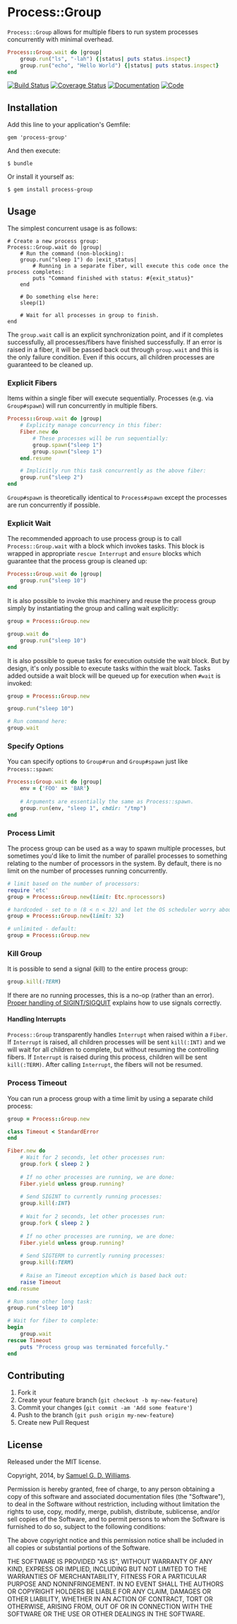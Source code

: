 # Process::Group

`Process::Group` allows for multiple fibers to run system processes concurrently with minimal overhead.

```ruby
Process::Group.wait do |group|
	group.run("ls", "-lah") {|status| puts status.inspect}
	group.run("echo", "Hello World") {|status| puts status.inspect}
end
```

[![Build Status](https://secure.travis-ci.org/socketry/process-group.svg)](http://travis-ci.org/socketry/process-group)
[![Coverage Status](https://coveralls.io/repos/socketry/process-group/badge.svg)](https://coveralls.io/r/socketry/process-group)
[![Documentation](http://img.shields.io/badge/yard-docs-blue.svg)](http://www.rubydoc.info/gems/process-group)
[![Code](http://img.shields.io/badge/github-code-blue.svg)](https://github.com/socketry/process-group)

## Installation

Add this line to your application's Gemfile:

	gem 'process-group'

And then execute:

	$ bundle

Or install it yourself as:

	$ gem install process-group

## Usage

The simplest concurrent usage is as follows:

	# Create a new process group:
	Process::Group.wait do |group|
		# Run the command (non-blocking):
		group.run("sleep 1") do |exit_status|
			# Running in a separate fiber, will execute this code once the process completes:
			puts "Command finished with status: #{exit_status}"
		end
		
		# Do something else here:
		sleep(1)
		
		# Wait for all processes in group to finish.
	end

The `group.wait` call is an explicit synchronization point, and if it completes successfully, all processes/fibers have finished successfully. If an error is raised in a fiber, it will be passed back out through `group.wait` and this is the only failure condition. Even if this occurs, all children processes are guaranteed to be cleaned up.

### Explicit Fibers

Items within a single fiber will execute sequentially. Processes (e.g. via `Group#spawn`) will run concurrently in multiple fibers.

```ruby
Process::Group.wait do |group|
	# Explicity manage concurrency in this fiber:
	Fiber.new do
		# These processes will be run sequentially:
		group.spawn("sleep 1")
		group.spawn("sleep 1")
	end.resume

	# Implicitly run this task concurrently as the above fiber:
	group.run("sleep 2")
end
```

`Group#spawn` is theoretically identical to `Process#spawn` except the processes are run concurrently if possible.

### Explicit Wait

The recommended approach to use process group is to call `Process::Group.wait` with a block which invokes tasks. This block is wrapped in appropriate `rescue Interrupt` and `ensure` blocks which guarantee that the process group is cleaned up:

```ruby
Process::Group.wait do |group|
	group.run("sleep 10")
end
```

It is also possible to invoke this machinery and reuse the process group simply by instantiating the group and calling wait explicitly:

```ruby
group = Process::Group.new

group.wait do
	group.run("sleep 10")
end
```

It is also possible to queue tasks for execution outside the wait block. But by design, it's only possible to execute tasks within the wait block. Tasks added outside a wait block will be queued up for execution when `#wait` is invoked:

```ruby
group = Process::Group.new

group.run("sleep 10")

# Run command here:
group.wait
```

### Specify Options

You can specify options to `Group#run` and `Group#spawn` just like `Process::spawn`:

```ruby
Process::Group.wait do |group|
	env = {'FOO' => 'BAR'}
	
	# Arguments are essentially the same as Process::spawn.
	group.run(env, "sleep 1", chdir: "/tmp")
end
```

### Process Limit

The process group can be used as a way to spawn multiple processes, but sometimes you'd like to limit the number of parallel processes to something relating to the number of processors in the system. By default, there is no limit on the number of processes running concurrently.

```ruby
# limit based on the number of processors:
require 'etc'
group = Process::Group.new(limit: Etc.nprocessors)

# hardcoded - set to n (8 < n < 32) and let the OS scheduler worry about it:
group = Process::Group.new(limit: 32)

# unlimited - default:
group = Process::Group.new
```

### Kill Group

It is possible to send a signal (kill) to the entire process group:

```ruby
group.kill(:TERM)
```

If there are no running processes, this is a no-op (rather than an error). [Proper handling of SIGINT/SIGQUIT](http://www.cons.org/cracauer/sigint.html) explains how to use signals correctly.

#### Handling Interrupts

`Process::Group` transparently handles `Interrupt` when raised within a `Fiber`. If `Interrupt` is raised, all children processes will be sent `kill(:INT)` and we will wait for all children to complete, but without resuming the controlling fibers. If `Interrupt` is raised during this process, children will be sent `kill(:TERM)`. After calling `Interrupt`, the fibers will not be resumed.

### Process Timeout

You can run a process group with a time limit by using a separate child process:

```ruby
group = Process::Group.new

class Timeout < StandardError
end

Fiber.new do
	# Wait for 2 seconds, let other processes run:
	group.fork { sleep 2 }
	
	# If no other processes are running, we are done:
	Fiber.yield unless group.running?
	
	# Send SIGINT to currently running processes:
	group.kill(:INT)
	
	# Wait for 2 seconds, let other processes run:
	group.fork { sleep 2 }
	
	# If no other processes are running, we are done:
	Fiber.yield unless group.running?
	
	# Send SIGTERM to currently running processes:
	group.kill(:TERM)
	
	# Raise an Timeout exception which is based back out:
	raise Timeout
end.resume

# Run some other long task:
group.run("sleep 10")

# Wait for fiber to complete:
begin
	group.wait
rescue Timeout
	puts "Process group was terminated forcefully."
end
```

## Contributing

1. Fork it
2. Create your feature branch (`git checkout -b my-new-feature`)
3. Commit your changes (`git commit -am 'Add some feature'`)
4. Push to the branch (`git push origin my-new-feature`)
5. Create new Pull Request

## License

Released under the MIT license.

Copyright, 2014, by [Samuel G. D. Williams](http://www.codeotaku.com/samuel-williams).

Permission is hereby granted, free of charge, to any person obtaining a copy
of this software and associated documentation files (the "Software"), to deal
in the Software without restriction, including without limitation the rights
to use, copy, modify, merge, publish, distribute, sublicense, and/or sell
copies of the Software, and to permit persons to whom the Software is
furnished to do so, subject to the following conditions:

The above copyright notice and this permission notice shall be included in
all copies or substantial portions of the Software.

THE SOFTWARE IS PROVIDED "AS IS", WITHOUT WARRANTY OF ANY KIND, EXPRESS OR
IMPLIED, INCLUDING BUT NOT LIMITED TO THE WARRANTIES OF MERCHANTABILITY,
FITNESS FOR A PARTICULAR PURPOSE AND NONINFRINGEMENT. IN NO EVENT SHALL THE
AUTHORS OR COPYRIGHT HOLDERS BE LIABLE FOR ANY CLAIM, DAMAGES OR OTHER
LIABILITY, WHETHER IN AN ACTION OF CONTRACT, TORT OR OTHERWISE, ARISING FROM,
OUT OF OR IN CONNECTION WITH THE SOFTWARE OR THE USE OR OTHER DEALINGS IN
THE SOFTWARE.
